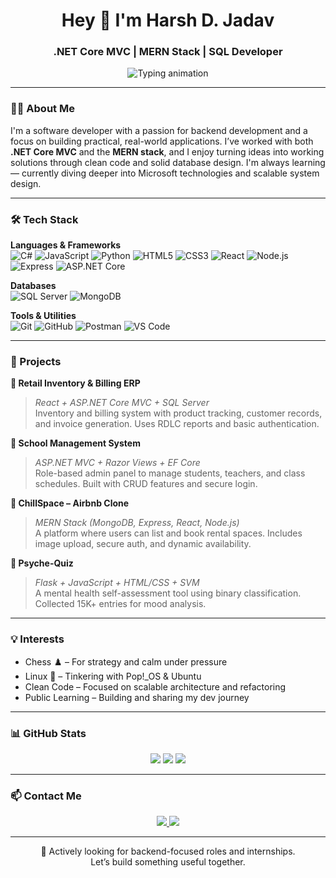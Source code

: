 <h1 align="center">Hey 👋 I'm Harsh D. Jadav</h1>
<h3 align="center">.NET Core MVC | MERN Stack | SQL Developer</h3>

<p align="center">
  <img src="https://readme-typing-svg.herokuapp.com?font=Fira+Code&pause=1000&center=true&vCenter=true&width=440&lines=Software+Engineer+in+Progress...;Passionate+Backend+Developer;Building+Full-Stack+Web+Apps" alt="Typing animation" />
</p>

---

### 👨‍💻 About Me

I'm a software developer with a passion for backend development and a focus on building practical, real-world applications. I’ve worked with both **.NET Core MVC** and the **MERN stack**, and I enjoy turning ideas into working solutions through clean code and solid database design. I'm always learning — currently diving deeper into Microsoft technologies and scalable system design.

---

### 🛠️ Tech Stack

**Languages & Frameworks**  
![C#](https://img.shields.io/badge/C%23-239120.svg?style=flat&logo=c-sharp&logoColor=white)
![JavaScript](https://img.shields.io/badge/JavaScript-F7DF1E.svg?style=flat&logo=javascript&logoColor=000)
![Python](https://img.shields.io/badge/Python-3776AB.svg?style=flat&logo=python&logoColor=white)
![HTML5](https://img.shields.io/badge/HTML5-E34F26.svg?style=flat&logo=html5&logoColor=white)
![CSS3](https://img.shields.io/badge/CSS3-1572B6.svg?style=flat&logo=css3&logoColor=white)
![React](https://img.shields.io/badge/React-20232A.svg?style=flat&logo=react&logoColor=61DAFB)
![Node.js](https://img.shields.io/badge/Node.js-339933.svg?style=flat&logo=node.js&logoColor=white)
![Express](https://img.shields.io/badge/Express.js-000000.svg?style=flat&logo=express&logoColor=white)
![ASP.NET Core](https://img.shields.io/badge/ASP.NET_Core-512BD4.svg?style=flat&logo=.net&logoColor=white)

**Databases**  
![SQL Server](https://img.shields.io/badge/SQL_Server-CC2927.svg?style=flat&logo=microsoft-sql-server&logoColor=white)
![MongoDB](https://img.shields.io/badge/MongoDB-4EA94B.svg?style=flat&logo=mongodb&logoColor=white)

**Tools & Utilities**  
![Git](https://img.shields.io/badge/Git-F05032.svg?style=flat&logo=git&logoColor=white)
![GitHub](https://img.shields.io/badge/GitHub-181717.svg?style=flat&logo=github&logoColor=white)
![Postman](https://img.shields.io/badge/Postman-FF6C37.svg?style=flat&logo=postman&logoColor=white)
![VS Code](https://img.shields.io/badge/VS_Code-007ACC.svg?style=flat&logo=visual-studio-code&logoColor=white)

---

### 📂 Projects

**🧾 Retail Inventory & Billing ERP**  
> *React + ASP.NET Core MVC + SQL Server*  
Inventory and billing system with product tracking, customer records, and invoice generation. Uses RDLC reports and basic authentication.

**🏫 School Management System**  
> *ASP.NET MVC + Razor Views + EF Core*  
Role-based admin panel to manage students, teachers, and class schedules. Built with CRUD features and secure login.

**🏡 ChillSpace – Airbnb Clone**  
> *MERN Stack (MongoDB, Express, React, Node.js)*  
A platform where users can list and book rental spaces. Includes image upload, secure auth, and dynamic availability.

**🧠 Psyche-Quiz**  
> *Flask + JavaScript + HTML/CSS + SVM*  
A mental health self-assessment tool using binary classification. Collected 15K+ entries for mood analysis.

---

### 💡 Interests

- Chess ♟️ – For strategy and calm under pressure  
- Linux 🐧 – Tinkering with Pop!\_OS & Ubuntu  
- Clean Code – Focused on scalable architecture and refactoring  
- Public Learning – Building and sharing my dev journey

---

### 📊 GitHub Stats

<p align="center">
  <img src="https://github-readme-stats.vercel.app/api?username=harshh-0304&show_icons=true&theme=default&count_private=true&include_all_commits=true" />
  <img src="https://github-readme-streak-stats.herokuapp.com/?user=harshh-0304&theme=default" />
  <img src="https://github-readme-stats.vercel.app/api/top-langs/?username=harshh-0304&layout=compact&theme=default" />
</p>


---

### 📫 Contact Me

<p align="center">
  <a href="http://www.linkedin.com/in/harshh33">
    <img src="https://img.shields.io/badge/LinkedIn-Connect-blue?style=for-the-badge&logo=linkedin&logoColor=white" />
  </a>
  <a href="mailto:harshjadav332004@gmail.com">
    <img src="https://img.shields.io/badge/Gmail-Message-red?style=for-the-badge&logo=gmail&logoColor=white" />
  </a>
</p>

---

<p align="center">
  🚀 Actively looking for backend-focused roles and internships.  
  <br/>Let’s build something useful together.
</p>
